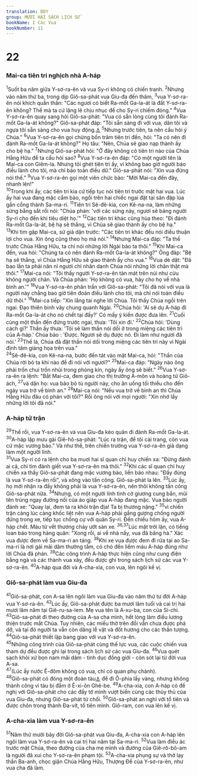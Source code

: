 ```yaml
---
translation: BDY
group: MƯƠI HAI SÁCH LỊCH SỬ
bookName: I Các Vua 
bookNumber: 11
---
```


<div class="title"><h1>22</h1><h3>Mai-ca tiên tri nghịch nhà A-háp</h3></div>
<span class="verse 1vua_22_1"><sup>1</sup>Suốt ba năm giữa Y-sơ-ra-ên và vua Sy-ri không có chiến tranh. </span>
<span class="verse 1vua_22_2"><sup>2</sup>Nhưng vào năm thứ ba, trong dịp Giô-sa-phát vua Giu-đa đến thăm, </span>
<span class="verse 1vua_22_3"><sup>3</sup>vua Y-sơ-ra-ên nói khích quần thần: &#34;Các ngươi có biết Ra-mốt Ga-la-át là đất Y-sơ-ra-ên không? Thế mà ta cứ lặng lẽ chịu nhục để cho Sy-ri chiếm đóng.&#34; </span>
<span class="verse 1vua_22_4"><sup>4</sup>Vua Y-sơ-ra-ên quay sang hỏi Giô-sa-phát: &#34;Vua có sẵn lòng cùng tôi đánh Ra-mốt Ga-la-át không?&#34; Giô-sa-phát đáp: &#34;Tôi sẵn sàng đi với vua, dân tôi và ngựa tôi sẵn sàng cho vua huy động.<a href="#" data-toggle="tooltip" data-placement="bottom" title="Nt tôi như  vua, dân tôi như dân vua, ngựa tôi như ngựa vua.">⚓</a>   </span>
<span class="verse 1vua_22_5"><sup>5</sup>Nhưng trước tiên, ta nên cầu hỏi ý Chúa.&#34; </span>
<span class="verse 1vua_22_6"><sup>6</sup>Vua Y-sơ-ra-ên gọi chừng bốn trăm tiên tri đến, hỏi: &#34;Ta có nên đi đánh Ra-mốt Ga-la-át không?&#34; Họ tâu: &#34;Nên, Chúa sẽ giao nạp thành ấy cho bệ hạ.&#34; </span>
<span class="verse 1vua_22_7"><sup>7</sup>Nhưng Giô-sa-phát hỏi: &#34;Ở đây không có tiên tri nào của Chúa Hằng Hữu để ta cầu hỏi sao? </span>
<span class="verse 1vua_22_8"><sup>8</sup>Vua Y-sơ-ra-ên đáp: &#34;Có một người tên là Mai-ca con Giêm-la. Nhưng tôi ghét tiên tri ấy, vì không bao giờ người báo điều lành cho tôi, mà chỉ báo toàn điều dữ.&#34; Giô-sa-phát nói: &#34;Xin vua đừng nói thế.&#34; </span>
<span class="verse 1vua_22_9"><sup>9</sup>Vua Y-sơ-ra-ên gọi một viên chức bảo: &#34;Mời Mai-ca đến đây, nhanh lên!&#34;<br/></span>
<span class="verse 1vua_22_10"><sup>10</sup>Trong khi ấy, các tiên tri kia cứ tiếp tục nói tiên tri trước mặt hai vua. Lúc ấy hai vua đang mặc cẩm bào, ngồi trên hai chiếc ngai đặt tại sân đập lúa gần cổng thành Sa-ma-ri. </span>
<span class="verse 1vua_22_11"><sup>11</sup>Tiên tri Sê-đê-kia, con Kê-na-na, làm những sừng bằng sắt rồi nói: &#34;Chúa phán: &#39;với các sừng này, ngươi sẽ báng người Sy-ri cho đến khi tiêu diệt họ.&#39;&#34; </span>
<span class="verse 1vua_22_12"><sup>12</sup>Các tiên tri khác cũng hùa theo: &#34;Đi đánh Ra-mốt Ga-la-át, bệ hạ sẽ thắng, vì Chúa sẽ giao thành ấy cho bệ hạ.&#34;<br/></span>
<span class="verse 1vua_22_13"><sup>13</sup>Khi tìm gặp Mai-ca, sứ giả dặn trước: &#34;Các tiên tri khác đều nói điều thuận lợi cho vua. Xin ông cũng theo họ mà nói.&#34; </span>
<span class="verse 1vua_22_14"><sup>14</sup>Nhưng Mai-ca đáp: &#34;Ta thề trước Chúa Hằng Hữu, ta chỉ nói những lời Ngài bảo ta thôi.&#34; </span>
<span class="verse 1vua_22_15"><sup>15</sup>Khi Mai-ca đến, vua hỏi: &#34;Chúng ta có nên đánh Ra-mốt Ga-la-át không?&#34; Ông đáp: &#34;Bệ hạ sẽ thắng, vì Chúa Hằng Hữu sẽ giao thành ấy cho vua.&#34; </span>
<span class="verse 1vua_22_16"><sup>16</sup>Vua dè dặt: &#34;Đã bao lần ta phải năn nỉ ngươi chỉ nhân danh Chúa nói những lời chân thật mà thôi.&#34; </span>
<span class="verse 1vua_22_17"><sup>17</sup>Mai-ca nói: &#34;Tôi thấy người Y-sơ-ra-ên tản mát trên núi như cừu không người chăn. Và Chúa phán: &#39;Họ không có vua, hãy cho họ về nhà bình an.&#39;&#34; </span>
<span class="verse 1vua_22_18"><sup>18</sup>Vua Y-sơ-ra-ên phân trần với Giô-sa-phát: &#34;Tôi đã nói với vua là người này chẳng bao giờ tiên đoán điều lành cho tôi, mà chỉ nói toàn điều dữ thôi.&#34; </span>
<span class="verse 1vua_22_19"><sup>19</sup>Mai-ca tiếp: &#34;Xin lắng tai nghe lời Chúa. Tôi thấy Chúa ngồi trên ngai. Đạo thiên binh vây chung quanh Ngài. </span>
<span class="verse 1vua_22_20"><sup>20</sup>Chúa hỏi: &#39;Ai sẽ dụ A-háp đi Ra-mốt Ga-la-át cho nó chết tại đấy?&#39; Có mấy ý kiến được đưa lên. </span>
<span class="verse 1vua_22_21"><sup>21</sup>Cuối cùng một thần đến đứng trước ngai, thưa: &#39;Tôi xin đi.&#39; </span>
<span class="verse 1vua_22_22"><sup>22</sup>Chúa hỏi: &#39;Dùng cách gì?&#39; Thần ấy thưa: &#39;Tôi sẽ làm thần nói dối ở trong miệng các tiên tri của A-háp.&#39; Chúa bảo : &#39;Được. Ngươi sẽ dụ được nó. Đi làm như ngươi đã nói.&#39; </span>
<span class="verse 1vua_22_23"><sup>23</sup>Thế là, Chúa đã đặt thần nói dối trong miệng các tiên tri này vì Ngài định tâm giáng họa trên vua.&#34;<br/></span>
<span class="verse 1vua_22_24"><sup>24</sup>Sê-đê-kia, con Kê-na-na, bước đến tát vào mặt Mai-ca, hỏi: &#34;Thần của Chúa rời bỏ ta khi nào để đi nói với ngươi?&#34; </span>
<span class="verse 1vua_22_25"><sup>25</sup>Mai-ca đáp: &#34;Ngày nào ông phải trốn chui trốn nhủi trong phòng kín, ngày ấy ông sẽ biết.&#34; </span>
<span class="verse 1vua_22_26"><sup>26</sup>Vua Y-sơ-ra-ên ra lệnh: &#34;Bắt Mai-ca, đem giao cho thị trưởng A-môn và hoàng tử Giô-ách, </span>
<span class="verse 1vua_22_27"><sup>27</sup>và dặn họ: vua bảo bỏ tù người này, cho ăn uống tối thiểu cho đến ngày vua trở về bình an.&#34; </span>
<span class="verse 1vua_22_28"><sup>28</sup>Mai-ca nói: &#34;Nếu vua trở về bình an thì Chúa Hằng Hữu đâu có phán với tôi?&#34; Rồi ông nói với mọi người: &#34;Xin nhớ lấy những lời tôi đã nói.&#34;</span>
<div class="title"><h3>A-háp tử trận</h3></div>
<span class="verse 1vua_22_29"><sup>29</sup>Thế rồi, vua Y-sơ-ra-ên và vua Giu-đa kéo quân đi đánh Ra-mốt Ga-la-át. </span>
<span class="verse 1vua_22_30"><sup>30</sup>A-háp lập mưu gài Giê-hô-sa-phát: &#34;Lúc ra trận, để tôi cải trang, còn vua cứ mặc vương bào.&#34; Và như thế, trên chiến trường vua Y-sơ-ra-ên giả dạng làm một người lính.<br/></span>
<span class="verse 1vua_22_31"><sup>31</sup>Vua Sy-ri có ra lệnh cho ba muơi hai sĩ quan chỉ huy chiến xa: &#34;Đừng đánh ai cả, chỉ tìm đánh giết vua Y-sơ-ra-ên mà thôi.&#34; </span>
<span class="verse 1vua_22_32"><sup>32</sup>Khi các sĩ quan chỉ huy chiến xa thấy Giô-sa-phát đang mặc vương bào, liền bảo nhau: &#34;Đấy đúng là vua Y-sơ-ra-ên rồi&#34;, và xông vào tấn công. Giô-sa-phát la lên. </span>
<span class="verse 1vua_22_33"><sup>33</sup>Lúc ấy, họ mới nhận ra đấy không phải là vua Y-sơ-ra-ên, nên thôi không tấn công Giô-sa-phát nữa. </span>
<span class="verse 1vua_22_34"><sup>34</sup>Nhưng, có một người lính tình cờ giương cung bắn, mũi tên trúng ngay đường nối của áo giáp vua A-háp đang mặc. Vua bảo người đánh xe: &#34;Quay lại, đem ta ra khỏi trận địa! Ta bị thương nặng.&#34; </span>
<span class="verse 1vua_22_35"><sup>35</sup>vì chiến trận càng lúc càng khốc liệt nên vua A-háp phải gắng gượng chống người đứng trong xe, tiếp tục chống cự với quân Sy-ri. Đến chiều hôm ấy, vua A-háp chết. Máu từ vết thương chảy ướt sàn xe. </span>
<span class="verse 1vua_22_36 1vua_22_37"><sup>36,37</sup>Lúc mặt trời lặn, có tiếng loan báo trong hàng quân: &#34;Xong rồi, ai về nhà nấy, vua đã băng hà.&#34; Xác vua được đem về Sa-ma-ri an táng. </span>
<span class="verse 1vua_22_38"><sup>38</sup>Khi xe vua được đem đi rửa tại ao Sa-ma-ri là nơi gái mãi dâm thường tắm, có chó đến liếm máu A-háp đúng như lời Chúa đã phán. </span>
<span class="verse 1vua_22_39"><sup>39</sup>Các công trình A-háp thực hiện cũng như cung điện bằng ngà và các thành vua xây, đều được ghi trong sách lịch sử các vua Y-sơ-ra-ên. </span>
<span class="verse 1vua_22_40"><sup>40</sup>A-háp qua đời và A-cha-xia, con vua, lên ngôi kế vị.</span>
<div class="title"><h3>Giô-sa-phát làm vua Giu-đa</h3></div>
<span class="verse 1vua_22_41"><sup>41</sup>Giô-sa-phát, con A-sa lên ngôi làm vua Giu-đa vào năm thứ tư đời A-háp vua Y-sơ-ra-ên. </span>
<span class="verse 1vua_22_42"><sup>42</sup>Lúc ấy, Giô-sa-phát được ba mươi lăm tuổi và cai trị hai mươi lăm năm tại Giê-ru-sa-lem. Mẹ vua tên là A-xu-ba, con của Si-chi. </span>
<span class="verse 1vua_22_43"><sup>43</sup>Giô-sa-phát đi theo đường của A-sa cha mình, hết lòng làm điều lương thiện trước mắt Chúa. Tuy nhiên, các miếu thờ trên đồi vẫn chưa được phá dỡ, và tại đó người ta vẫn còn dâng lễ vật và đốt hương cho các thần tượng.<br/></span>
<span class="verse 1vua_22_44"><sup>44</sup>Giô-sa-phát thiết lập bang giao với vua Y-sơ-ra-ên.<br/></span>
<span class="verse 1vua_22_45"><sup>45</sup>Những công trình của Giô-sa-phát cùng thế lực vua, các cuộc chiến vua tham dự đều được ghi lại trong sách lịch sử các vua Giu-đa. </span>
<span class="verse 1vua_22_46"><sup>46</sup>Vua quét sạch khỏi xứ bọn nam mãi dâm - tình dục đồng giới - còn sót lại từ đời vua A-sa.<br/></span>
<span class="verse 1vua_22_47"><sup>47</sup>(Lúc ấy nước Ê-đôm không có vua, chỉ có quan phụ chánh).<br/></span>
<span class="verse 1vua_22_48"><sup>48</sup>Giô-sa-phát có đóng một đoàn tàu<a href="#" data-toggle="tooltip" data-placement="bottom" title="Nt thêm: tàu Tarshish">⚓</a> để đi Ô-phia lấy vàng, nhưng không thành công vì tàu bị đắm ở Ê-xi-ôn Ghê-be. </span>
<span class="verse 1vua_22_49"><sup>49</sup>A-cha-xia, con A-háp có đề nghị với Giô-sa-phát cho các đầy tớ mình vượt biển cùng các thủy thủ của vua Giu-đa, nhưng Giô-sa-phát từ chối. </span>
<span class="verse 1vua_22_50"><sup>50</sup>Giô-sa-phát an nghỉ với tổ tiên và được chôn trong thành Đa-vít, tổ tiên mình. Giô-ram, con vua lên kế vị.</span>
<div class="title"><h3>A-cha-xia làm vua Y-sơ-ra-ên</h3></div>
<span class="verse 1vua_22_51"><sup>51</sup>Năm thứ mười bảy đời Giô-sa-phát vua Giu-đa, A-cha-xia con A-háp lên ngôi làm vua Y-sơ-ra-ên và cai trị hai năm tại Sa-ma-ri. </span>
<span class="verse 1vua_22_52"><sup>52</sup>Vua làm điều ác trước mặt Chúa, theo đường của cha mẹ mình và đường của Giê-rô-bô-am là người đã xui cho Y-sơ-ra-ên phạm tội. </span>
<span class="verse 1vua_22_53"><sup>53</sup>A-cha-xia phụng sự và thờ lạy thần Ba-anh, chọc giận Chúa Hằng Hữu, Thượng Đế của Y-sơ-ra-ên, như vua cha đã làm. </span>
